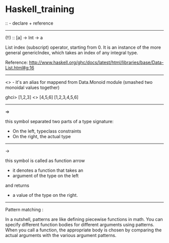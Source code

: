 # Haskell_training


:: - declare + reference

___

(!!) :: [a] -> Int -> a

List index (subscript) operator, starting from 0. It is an instance of the more general genericIndex, which takes an index of any integral type.

Reference: http://www.haskell.org/ghc/docs/latest/html/libraries/base/Data-List.html#g:16
___

<> - it's an alias for mappend from Data.Monoid module (smashed two monoidal values together)

ghci> [1,2,3] <> [4,5,6]
[1,2,3,4,5,6]

____

=> 

this symbol separated two parts of a type signature:
- On the left, typeclass constraints
- On the right, the actual type

____
->

this symbol is called as function arrow
- it denotes a function that takes an 
- argument of the type on the left 

and returns 
- a value of the type on the right.

____
Pattern matching : 

In a nutshell, patterns are like defining piecewise functions in math. You can specify different function bodies for different arguments using patterns. When you call a function, the appropriate body is chosen by comparing the actual arguments with the various argument patterns.